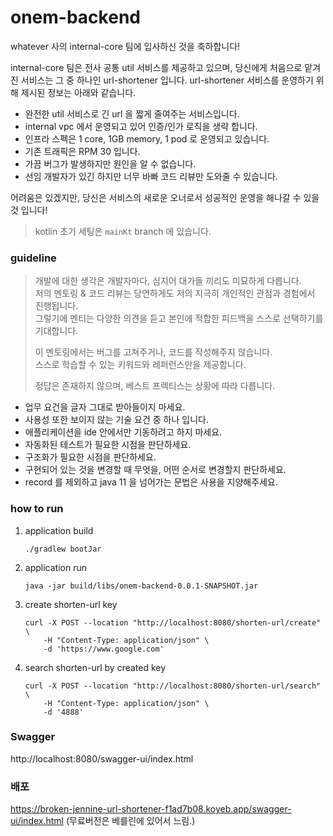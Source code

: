 # onem-backend

whatever 사의 internal-core 팀에 입사하신 것을 축하합니다!

internal-core 팀은 전사 공통 util 서비스를 제공하고 있으며, 당신에게 처음으로 맡겨진 서비스는 그 중 하나인 url-shortener 입니다. url-shortener 서비스를 운영하기 위해 제시된
정보는 아래와 같습니다.

- 완전한 util 서비스로 긴 url 을 짧게 줄여주는 서비스입니다.
- internal vpc 에서 운영되고 있어 인증/인가 로직을 생략 합니다.
- 인프라 스펙은 1 core, 1GB memory, 1 pod 로 운영되고 있습니다.
- 기존 트래픽은 RPM 30 입니다.
- 가끔 버그가 발생하지만 원인을 알 수 없습니다.
- 선임 개발자가 있긴 하지만 너무 바빠 코드 리뷰만 도와줄 수 있습니다.

어려움은 있겠지만, 당신은 서비스의 새로운 오너로서 성공적인 운영을 해나갈 수 있을 것 입니다!

> kotlin 초기 세팅은 `mainKt` branch 에 있습니다.

### guideline

> 개발에 대한 생각은 개발자마다, 심지어 대가들 끼리도 미묘하게 다릅니다.  
> 저의 멘토링 & 코드 리뷰는 당연하게도 저의 지극히 개인적인 관점과 경험에서 진행됩니다.  
> 그렇기에 멘티는 다양한 의견을 듣고 본인에 적합한 피드백을 스스로 선택하기를 기대합니다.
>
> 이 멘토링에서는 버그를 고쳐주거나, 코드를 작성해주지 않습니다.  
> 스스로 학습할 수 있는 키워드와 레퍼런스만을 제공합니다.
>
> 정답은 존재하지 않으며, 베스트 프렉티스는 상황에 따라 다릅니다.

- 업무 요건을 글자 그대로 받아들이지 마세요.
- 사용성 또한 보이지 않는 기술 요건 중 하나 입니다.
- 애플리케이션을 ide 안에서만 기동하려고 하지 마세요.
- 자동화된 테스트가 필요한 시점을 판단하세요.
- 구조화가 필요한 시점을 판단하세요.
- 구현되어 있는 것을 변경할 때 무엇을, 어떤 순서로 변경할지 판단하세요.
- record 를 제외하고 java 11 을 넘어가는 문법은 사용을 지양해주세요.

### how to run

1. application build
    ```shell
    ./gradlew bootJar
    ```

2. application run

    ```shell
    java -jar build/libs/onem-backend-0.0.1-SNAPSHOT.jar
    ````

3. create shorten-url key

   ```shell
   curl -X POST --location "http://localhost:8080/shorten-url/create" \
       -H "Content-Type: application/json" \
       -d 'https://www.google.com'
   ```

4. search shorten-url by created key

    ```shell
    curl -X POST --location "http://localhost:8080/shorten-url/search" \
        -H "Content-Type: application/json" \
        -d '4888'
    ```

### Swagger
http://localhost:8080/swagger-ui/index.html

### 배포
https://broken-jennine-url-shortener-f1ad7b08.koyeb.app/swagger-ui/index.html
(무료버전은 베를린에 있어서 느림.)